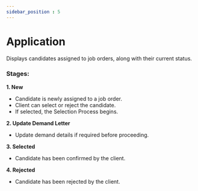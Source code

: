 ```yaml
---
sidebar_position : 5
---
```


# Application

Displays candidates assigned to job orders, along with their current status.

### Stages:

**1. New**

  - Candidate is newly assigned to a job order.
  - Client can select or reject the candidate.
  - If selected, the Selection Process begins.

**2. Update Demand Letter**

  - Update demand details if required before proceeding.

**3. Selected**

  - Candidate has been confirmed by the client.

**4. Rejected**

  - Candidate has been rejected by the client.